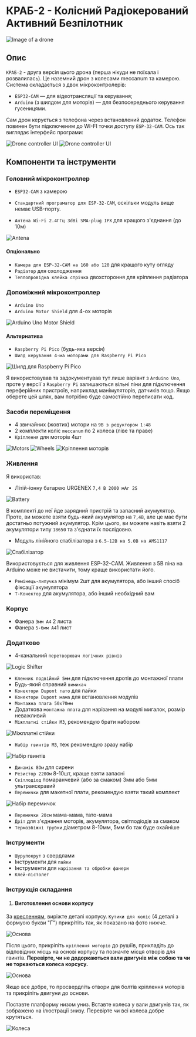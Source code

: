 # КРАБ-2 - Колісний Радіокерований Активний Безпілотник

![Image of a drone](./images/IMG_20250609_174159_280.jpg)

## Опис

`КРАБ-2` - друга версія цього дрона (перша нікуди не поїхала і розвалилась). Це наземний дрон з колесами meccanum та камерою. Система складається з двох мікроконтролерів:

* `ESP32-CAM` — для відеотрансляції та керування;
* `Arduino` (з шилдом для моторів) — для безпосереднього керування гусеницями.

Сам дрон керується з телефона через встановлений додаток. Телефон повинен бути підключеним до WI-FI точки доступу `ESP-32-CAM`. Ось так виглядає інтерфейс програми:

![Drone controller UI](./images/IMG_20250609_174435_564.jpg)
![Drone controller UI](./images/IMG_20250609_174435_243.jpg)

## Компоненти та інструменти

### Головний мікроконтроллер

* `ESP32-CAM` з камерою

* `Стандартний програматор для ESP-32-CAM`, оскільки модуль вище немає USB-порту.
* `Антена Wi-Fi 2.4ГГц 3dBi SMA-plug IPX` для кращого з'єднання (до 10м)

![Antena](images/large_AOC461-1.jpg)

#### Опціонально

* `Камера для ESP-32-CAM на 160 або 120` для кращого куту огляду
* `Радіатор` для охолодження
* `Теплопровідна клейка стрічка` двохстороння для кріплення радіатора

### Допоміжний мікроконтроллер

* `Arduino Uno`
* `Arduino Motor Shield` для 4-ох моторів

![Arduino Uno Motor Shield](images/1-arduino-motor-shield-l293d-600x600.jpg)

#### Альтернатива

* `Raspberry Pi Pico` (будь-яка версія)
* `Шилд керування 4-ма моторами для Raspberry Pi Pico`

![Шилд для Raspberry Pi Pico](images/medium_ASC114-5.jpg)

Я використовував та задокументував тут лише варіант з `Arduino Uno`, проте у версії з `Raspberry Pi` залишаються вільні піни для підключення переферійних пристроїв, наприклад манімуляторів, датчиків тощо. Якщо оберете цей шлях, вам потрібно буде самостійно переписати код.

### Засоби переміщення

* 4 звичайних (жовтих) мотори на `9В з редуктором 1:48`
* 2 комплекти коліс `meccanum` по 2 колеса (ліве та праве)
* `Кріплення` для моторів 4шт

![Motors](images/large_ARC184-1.jpg)
![Wheels](images/large_arc241-10.jpg)
![Кріплення моторів](images/large_ARC227-1.jpg)

### Живлення

Я використав:

* Літій-іонну батарею URGENEX `7,4 В 2000 мАг 2S`

![Battery](images6599243726_w640_h640_litij-ionnaya-batareya-urgenex.webp)

В комплекті до неї йде зарядний пристрій та запасний акумулятор. Проте, ви можете взяти будь-який акумулятор на `7,4В`, але це має бути достатньо потужний акумулятор. Крім цього, ви можете навіть взяти 2 акумулятори типу `18650` та з'єднати їх послідовно.

* Модуль лінійного стабілізатора з `6.5-12В на 5.0В на AMS1117`

![Стабілізатор](images/large_aoc967_1.jpg)

Використовується для живлення ESP-32-CAM. Живлення з 5В піна на Arduino може не вистачити, тому краще використати його.

* `Ремінець-липучка` мінімум 2шт для акумулятора, або інший спосіб фіксації акумулятора
* `T-Конектор` для акумулятора, або інший необхідний вам

### Корпус

* Фанера `3мм А4` 2 листа
* Фанера `5-6мм А4`1 лист

### Додатково

* 4-канальний `перетворювач логічних рівнів`

![Logic Shifter](images/large_AOC537-1.jpg)

* `Клемник подвійний 5мм` для підключення дротів до монтажної плати
* Будь-який справний `вимикач`
* `Конектори Dupont тато` для пайки
* `Конектори Dupont мама` для встановлення модулів
* `Монтажна плата 50х70мм`
* Додаткова `монтажна плата` для нарізання на модулі мигалок, розмір неважливий
* `Міжплатні стійки М3`, рекомендую брати набором

![Міжплатні стійки](images/large_wtu821-1.jpg)

* `Набір гвинтів М3`, теж рекомендую зразу набір

![Набір гвинтів](images/6622667435_w640_h640_nabor-krestoobraznyh-vintov.webp)

* `Динамік 8Ом` для сирени
* `Резистор 220Ом` 8-10шт, краще взяти запасні
* `Світлодіод` помаранчевий (або за смаком) 3мм або 5мм ультраяскравий
* `Перемички` для макетної плати, рекомендую взяти такий комплект

![Набір перемичок](images/large_AOC188-11.jpg)

* `Перемички 20см` мама-мама, тато-мама
* `Дріт` для з'єднання моторів, акумулятора, світлодіодів за смаком
* `Термозбіжні трубки` діаметром 8-10мм, 5мм бо так буде охайніше

### Інструменти

* `Шурупокрут` з свердлами
* Інструменти для `пайки`
* Інструменти для `нарізання та обробки фанери`
* `Клей-пістолет`

### Інструкція складання

1. #### Виготовлення основи корпусу

За [кресленням](https://github.com/erorr-404/crab-2/blob/main/docs/drawing1.pdf), виріжте деталі корпусу. `Кутики для коліс` (4 деталі з формуою букви "Г") прикрітіть так, як показано на фото нижче.

![Основа](images/IMG_20250609_174159_142.jpg)

Після цього, прикріпіть `кріплення моторів` до рушіїв, прикладіть до відповідних місць на основі корпусу та позначте місця отворів для гвинтів. **Перевірте, чи не додоркаються вали двигунів між собою та чи не торкаються колеса корсусу.**

![Основа](images/IMG_20250609_174159_796.jpg)

Якщо все добре, то просвердліть отвори для болтів кріплення моторів та прикріпіть двигуни до основи.

Поставте платформу низом униз. Вставте колеса у вали двигунів так, як зображено на ілюстрації знизу. Перевірте чи всі колеса добре крутяться.

![Колеса](images/mecanum-orientation.png)
